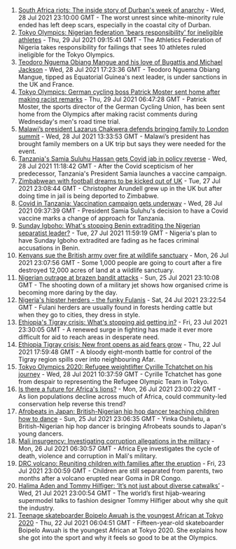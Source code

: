 1. [South Africa riots: The inside story of Durban's week of anarchy](https://www.bbc.co.uk/news/world-africa-57996373) - Wed, 28 Jul 2021 23:10:00 GMT - The worst unrest since white-minority rule ended has left deep scars, especially in the coastal city of Durban.
2. [Tokyo Olympics: Nigerian federation 'bears responsibility' for ineligible athletes](https://www.bbc.co.uk/sport/africa/58010359) - Thu, 29 Jul 2021 09:15:41 GMT - The Athletics Federation of Nigeria takes responsibility for failings that sees 10 athletes ruled ineligible for the Tokyo Olympics.
3. [Teodoro Nguema Obiang Mangue and his love of Bugattis and Michael Jackson](https://www.bbc.co.uk/news/world-africa-58001750) - Wed, 28 Jul 2021 17:23:36 GMT - Teodoro Nguema Obiang Mangue, tipped as Equatorial Guinea's next leader, is under sanctions in the UK and France.
4. [Tokyo Olympics: German cycling boss Patrick Moster sent home after making racist remarks](https://www.bbc.co.uk/sport/olympics/58008797) - Thu, 29 Jul 2021 06:47:28 GMT - Patrick Moster, the sports director of the German Cycling Union, has been sent home from the Olympics after making racist comments during Wednesday's men's road time trial.
5. [Malawi’s president Lazarus Chakwera defends bringing family to London summit](https://www.bbc.co.uk/news/world-africa-57999922) - Wed, 28 Jul 2021 13:33:53 GMT - Malawi’s president has brought family members on a UK trip but says they were needed for the event.
6. [Tanzania's Samia Suluhu Hassan gets Covid jab in policy reverse](https://www.bbc.co.uk/news/world-africa-57996155) - Wed, 28 Jul 2021 11:18:42 GMT - After the Covid scepticism of her predecessor, Tanzania's President Samia launches a vaccine campaign.
7. [Zimbabwean with football dreams to be kicked out of UK](https://www.bbc.co.uk/news/world-africa-57917683) - Tue, 27 Jul 2021 23:08:44 GMT - Christopher Arundell grew up in the UK but after doing time in jail is being deported to Zimbabwe.
8. [Covid in Tanzania: Vaccination campaign gets underway](https://www.bbc.co.uk/news/57641824) - Wed, 28 Jul 2021 09:37:39 GMT - President Samia Suluhu's decision to have a Covid vaccine marks a change of approach for Tanzania.
9. [Sunday Igboho: What's stopping Benin extraditing the Nigerian separatist leader?](https://www.bbc.co.uk/news/world-africa-57969120) - Tue, 27 Jul 2021 11:59:19 GMT - Nigeria's plan to have Sunday Igboho extradited are fading as he faces criminal accusations in Benin.
10. [Kenyans sue the British army over fire at wildlife sanctuary](https://www.bbc.co.uk/news/world-africa-57486433) - Mon, 26 Jul 2021 23:07:56 GMT - Some 1,000 people are going to court after a fire destroyed 12,000 acres of land at a wildlife sanctuary.
11. [Nigerian outrage at brazen bandit attacks](https://www.bbc.co.uk/news/world-africa-57934849) - Sun, 25 Jul 2021 23:10:08 GMT - The shooting down of a military jet shows how organised crime is becoming more daring by the day.
12. [Nigeria's hipster herders - the funky Fulanis](https://www.bbc.co.uk/news/world-africa-57929704) - Sat, 24 Jul 2021 23:22:54 GMT - Fulani herders are usually found in forests herding cattle but when they go to cities, they dress in style.
13. [Ethiopia's Tigray crisis: What's stopping aid getting in?](https://www.bbc.co.uk/news/57929853) - Fri, 23 Jul 2021 23:30:05 GMT - A renewed surge in fighting has made it ever more difficult for aid to reach areas in desperate need.
14. [Ethiopia Tigray crisis: New front opens as aid fears grow](https://www.bbc.co.uk/news/world-africa-57926832) - Thu, 22 Jul 2021 17:59:48 GMT - A bloody eight-month battle for control of the Tigray region spills over into neighbouring Afar.
15. [Tokyo Olympics 2020: Refugee weightlifter Cyrille Tchatchet on his journey](https://www.bbc.co.uk/sport/av/africa/57992047) - Wed, 28 Jul 2021 10:37:59 GMT - Cyrille Tchatchet has gone from despair to representing the Refugee Olympic Team in Tokyo.
16. [Is there a future for Africa's lions?](https://www.bbc.co.uk/news/science-environment-57968405) - Mon, 26 Jul 2021 23:00:22 GMT - As lion populations decline across much of Africa, could community-led conservation help reverse this trend?
17. [Afrobeats in Japan: British-Nigerian hip hop dancer teaching children how to dance](https://www.bbc.co.uk/news/world-africa-57949287) - Sun, 25 Jul 2021 23:06:35 GMT - Yinka Oshiletu, a British-Nigerian hip hop dancer is bringing Afrobeats sounds to Japan's young dancers.
18. [Mali insurgency: Investigating corruption allegations in the military](https://www.bbc.co.uk/news/world-africa-57946367) - Mon, 26 Jul 2021 06:30:57 GMT - Africa Eye investigates the cycle of death, violence and corruption in Mali's military.
19. [DRC volcano: Reuniting children with families after the eruption](https://www.bbc.co.uk/news/world-africa-57947193) - Fri, 23 Jul 2021 23:00:59 GMT - Children are still separated from parents, two months after a volcano erupted near Goma in DR Congo.
20. [Halima Aden and Tommy Hilfiger: ‘It’s not just about diverse catwalks’](https://www.bbc.co.uk/news/world-57918698) - Wed, 21 Jul 2021 23:00:54 GMT - The world’s first hijab-wearing supermodel talks to fashion designer Tommy Hilfiger about why she quit the industry.
21. [Teenage skateboarder Boipelo Awuah is the youngest African at Tokyo 2020](https://www.bbc.co.uk/sport/av/africa/57917473) - Thu, 22 Jul 2021 06:04:51 GMT - Fifteen-year-old skateboarder Boipelo Awuah is the youngest African at Tokyo 2020. She explains how she got into the sport and why it feels so good to be at the Olympics.
